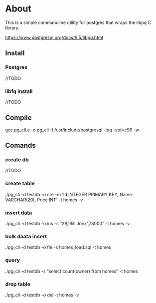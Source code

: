 # About
This is a simple commandline utility for postgres that wraps the libpq C library.

https://www.postgresql.org/docs/9.5/libpq.html

## Install
### Postgres
//TODO
### libfq install
//TODO

## Compile
gcc pg_cli.c -o pg_cli -I /usr/include/postgresql -lpq -std=c99 -w

## Comands
### create db
//TODO

### create table
./pg_cli -d testdb -o cre -m 'Id INTEGER PRIMARY KEY, Name VARCHAR(20), Price INT' -t homes -v

### insert data
./pg_cli -d testdb -o ins -s "28,'Bill Jonx',78000" -t homes -v

### bulk daata insert
./pg_cli -d testdb -o fle -s homes_load.sql -t homes

### query
./pg_cli -d testdb -s "select count(owner) from homes" -t homes

### drop table
./pg_cli -d testdb -o del -t homes -v

